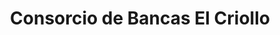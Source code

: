 ---
title: "Consorcio de Bancas El Criollo"
url: /santo-domingo-este/consorcio-de-bancas-el-criollo/
shop: Lotterie
---